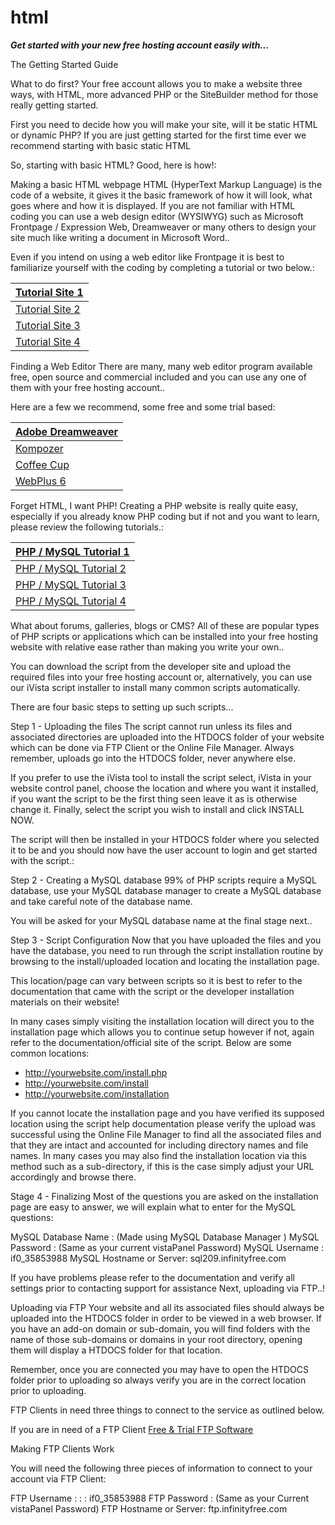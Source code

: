 # html

***Get started with your new free hosting account easily with...***

The Getting Started Guide

What to do first?
Your free account allows you to make a website three ways, with HTML, more advanced PHP or the SiteBuilder method for those really getting started.

First you need to decide how you will make your site, will it be static HTML or dynamic PHP? If you are just getting started for the first time ever we recommend starting with basic static HTML

So, starting with basic HTML? Good, here is how!:

Making a basic HTML webpage
HTML (HyperText Markup Language) is the code of a website, it gives it the basic framework of how it will look, what goes where and how it is displayed. If you are not familiar with HTML coding you can use a web design editor (WYSIWYG) such as Microsoft Frontpage / Expression Web, Dreamweaver or many others to design your site much like writing a document in Microsoft Word..

Even if you intend on using a web editor like Frontpage it is best to familiarize yourself with the coding by completing a tutorial or two below.:

|[Tutorial Site 1](https://www.w3schools.com/html/default.asp)|
|---|
|[Tutorial Site 2](https://echoecho.com/html.htm)|
|[Tutorial Site 3](https://webdesign.about.com/od/beginningtutorials/a/bl_htmltutorial.htm)|
|[Tutorial Site 4](https://www.accessv.com/%7Eemail/webpages/)|


Finding a Web Editor
There are many, many web editor program available free, open source and commercial included and you can use any one of them with your free hosting account..

Here are a few we recommend, some free and some trial based:

|[Adobe Dreamweaver](https://www.adobe.com/products/dreamweaver.html)|
|---|
|[Kompozer](http://www.kompozer.net/)|
|[Coffee Cup](http://www.coffeecup.com/html-editor/)|
|[WebPlus 6](http://www.freeserifsoftware.com/commence-download.asp?CommenceDownload=webplus&navproduct=webplus&Check=True)|

Forget HTML, I want PHP!
Creating a PHP website is really quite easy, especially if you already know PHP coding but if not and you want to learn, please review the following tutorials.:

|[PHP / MySQL Tutorial 1](http://www.freewebmasterhelp.com/tutorials/phpmysql)|
|---|
|[PHP / MySQL Tutorial 2](http://www.webmonkey.com/programming/php/tutorials/tutorial4.html)|
|[PHP / MySQL Tutorial 3](http://www.tizag.com/mysqlTutorial/)|
|[PHP / MySQL Tutorial 4](http://www.sitepoint.com/article/php-mysql-tutorial)|


What about forums, galleries, blogs or CMS?
All of these are popular types of PHP scripts or applications which can be installed into your free hosting website with relative ease rather than making you write your own..

You can download the script from the developer site and upload the required files into your free hosting account or, alternatively, you can use our iVista script installer to install many common scripts automatically.

There are four basic steps to setting up such scripts...


Step 1 - Uploading the files
The script cannot run unless its files and associated directories are uploaded into the HTDOCS folder of your website which can be done via FTP Client or the Online File Manager. Always remember, uploads go into the HTDOCS folder, never anywhere else.

If you prefer to use the iVista tool to install the script select, iVista in your website control panel, choose the location and where you want it installed, if you want the script to be the first thing seen leave it as is otherwise change it. Finally, select the script you wish to install and click INSTALL NOW.

The script will then be installed in your HTDOCS folder where you selected it to be and you should now have the user account to login and get started with the script.:


Step 2 - Creating a MySQL database
99% of PHP scripts require a MySQL database, use your MySQL database manager to create a MySQL database and take careful note of the database name.

You will be asked for your MySQL database name at the final stage next..


Step 3 - Script Configuration
Now that you have uploaded the files and you have the database, you need to run through the script installation routine by browsing to the install/uploaded location and locating the installation page.

This location/page can vary between scripts so it is best to refer to the documentation that came with the script or the developer installation materials on their website!

In many cases simply visiting the installation location will direct you to the installation page which allows you to continue setup however if not, again refer to the documentation/official site of the script. Below are some common locations:

- http://yourwebsite.com/install.php
- http://yourwebsite.com/install
- http://yourwebsite.com/installation

If you cannot locate the installation page and you have verified its supposed location using the script help documentation please verify the upload was successful using the Online File Manager to find all the associated files and that they are intact and accounted for including directory names and file names. In many cases you may also find the installation location via this method such as a sub-directory, if this is the case simply adjust your URL accordingly and browse there.


Stage 4 - Finalizing
Most of the questions you are asked on the installation page are easy to answer, we will explain what to enter for the MySQL questions:

MySQL Database Name :     (Made using MySQL Database Manager )
MySQL Password :         (Same as your current vistaPanel Password)
MySQL Username :            if0_35853988
MySQL Hostname or Server:            sql209.infinityfree.com

If you have problems please refer to the documentation and verify all settings prior to contacting support for assistance
Next, uploading via FTP..!


Uploading via FTP
Your website and all its associated files should always be uploaded into the HTDOCS folder in order to be viewed in a web browser. If you have an add-on domain or sub-domain, you will find folders with the name of those sub-domains or domains in your root directory, opening them will display a HTDOCS folder for that location.

Remember, once you are connected you may have to open the HTDOCS folder prior to uploading so always verify you are in the correct location prior to uploading.

FTP Clients in need three things to connect to the service as outlined below.

If you are in need of a FTP Client [Free & Trial FTP Software](https://cpanel.infinityfree.com/panel/indexpl.php?option=ftpclients)


Making FTP Clients Work

You will need the following three pieces of information to connect to your account via FTP Client:

FTP Username :  :  :    if0_35853988
FTP Password :            (Same as your Current vistaPanel Password)
FTP Hostname or Server:            ftp.infinityfree.com
